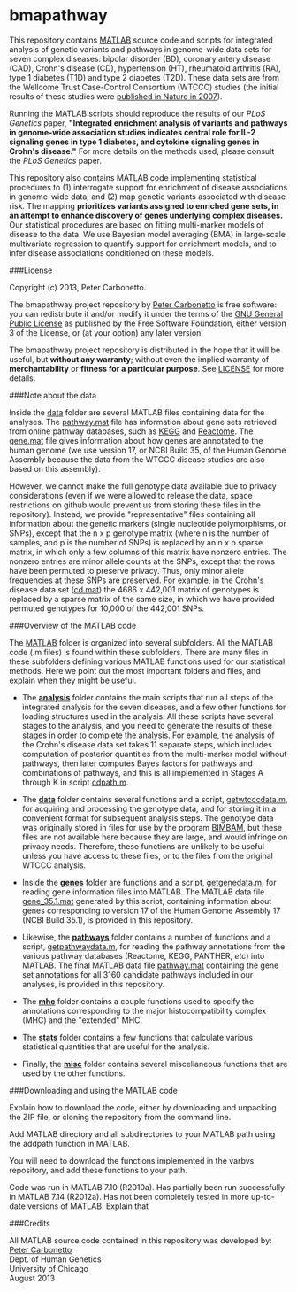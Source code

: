 bmapathway
==========

This repository contains [MATLAB](www.mathworks.com/products/matlab)
source code and scripts for integrated analysis of genetic variants
and pathways in genome-wide data sets for seven complex diseases:
bipolar disorder (BD), coronary artery disease (CAD), Crohn's disease
(CD), hypertension (HT), rheumatoid arthritis (RA), type 1 diabetes
(T1D) and type 2 diabetes (T2D). These data sets are from the Wellcome
Trust Case-Control Consortium (WTCCC) studies (the initial results of
these studies were
[published in Nature in 2007](http://dx.doi.org/10.1038/nature05911)).

Running the MATLAB scripts should reproduce the results of our *PLoS
Genetics* paper, **"Integrated enrichment analysis of variants and
pathways in genome-wide association studies indicates central role for
IL-2 signaling genes in type 1 diabetes, and cytokine signaling genes
in Crohn's disease."** For more details on the methods used, please
consult the *PLoS Genetics* paper.

This repository also contains MATLAB code implementing statistical
procedures to (1) interrogate support for enrichment of disease
associations in genome-wide data; and (2) map genetic variants
associated with disease risk. The mapping **prioritizes variants
assigned to enriched gene sets, in an attempt to enhance discovery of
genes underlying complex diseases.** Our statistical procedures are
based on fitting multi-marker models of disease to the data. We use
Bayesian model averaging (BMA) in large-scale multivariate regression
to quantify support for enrichment models, and to infer disease
associations conditioned on these models.

###License

Copyright (c) 2013, Peter Carbonetto.

The bmapathway project repository by
[Peter Carbonetto](http://github.com/pcarbo) is free software: you can
redistribute it and/or modify it under the terms of the
[GNU General Public License](http://www.gnu.org/licenses/gpl.html)
as published by the Free Software Foundation, either
version 3 of the License, or (at your option) any later version.

The bmapathway project repository is distributed in the hope that it
will be useful, but **without any warranty**; without even the implied
warranty of **merchantability** or **fitness for a particular
purpose**. See [LICENSE](LICENSE) for more details.

###Note about the data

Inside the [data](data) folder are several MATLAB files containing
data for the analyses. The [pathway.mat](data/pathway.mat) file has
information about gene sets retrieved from online pathway databases,
such as [KEGG](http://www.genome.jp/kegg) and
[Reactome](http://www.reactome.org). The [gene.mat](data/gene.mat)
file gives information about how genes are annotated to the human
genome (we use version 17, or NCBI Build 35, of the Human Genome
Assembly because the data from the WTCCC disease studies are also
based on this assembly).

However, we cannot make the full genotype data available due to
privacy considerations (even if we were allowed to release the data,
space restrictions on github would prevent us from storing these files
in the repository). Instead, we provide "representative" files
containing all information about the genetic markers (single
nucleotide polymorphisms, or SNPs), except that the n x p genotype
matrix (where n is the number of samples, and p is the number of SNPs)
is replaced by an n x p sparse matrix, in which only a few columns of
this matrix have nonzero entries. The nonzero entries are minor allele
counts at the SNPs, except that the rows have been permuted to
preserve privacy. Thus, only minor allele frequencies at these SNPs
are preserved. For example, in the Crohn's disease data set
([cd.mat](data/cd.mat)) the 4686 x 442,001 matrix of genotypes is
replaced by a sparse matrix of the same size, in which we have
provided permuted genotypes for 10,000 of the 442,001 SNPs.

###Overview of the MATLAB code

The [MATLAB](MATLAB) folder is organized into several subfolders. All
the MATLAB code (.m files) is found within these subfolders. There are
many files in these subfolders defining various MATLAB functions used
for our statistical methods. Here we point out the most important
folders and files, and explain when they might be useful.

+ The **[analysis](MATLAB/analysis)** folder contains the main scripts
  that run all steps of the integrated analysis for the seven
  diseases, and a few other functions for loading structures used in
  the analysis. All these scripts have several stages to the analysis,
  and you need to generate the results of these stages in order to
  complete the analysis. For example, the analysis of the Crohn's
  disease data set takes 11 separate steps, which includes computation
  of posterior quantities from the multi-marker model without
  pathways, then later computes Bayes factors for pathways and
  combinations of pathways, and this is all implemented in Stages A
  through K in script [cdpath.m](MATLAB/analysis/cdpath.m).

+ The **[data](MATLAB/data)** folder contains several functions and a
  script, [getwtcccdata.m](MATLAB/data/getwtcccdata.m), for acquiring
  and processing the genotype data, and for storing it in a convenient
  format for subsequent analysis steps. The genotype data was
  originally stored in files for use by the program
  [BIMBAM](http://www.bcm.edu/cnrc/mcmcmc/index.cfm?pmid=18981), but
  these files are not available here because they are large, and would
  infringe on privacy needs. Therefore, these functions are unlikely
  to be useful unless you have access to these files, or to the files
  from the original WTCCC analysis.

+ Inside the **[genes](MATLAB/genes)** folder are functions and a
  script, [getgenedata.m](MATLAB/genes/getgenedata.m), for reading
  gene information files into MATLAB. The MATLAB data file
  [gene_35.1.mat](data/gene_35.1.mat) generated by this script,
  containing information about genes corresponding to version 17 of
  the Human Genome Assembly 17 (NCBI Build 35.1), is provided in this
  repository.

+ Likewise, the **[pathways](MATLAB/pathways)** folder contains a
  number of functions and a script,
  [getpathwaydata.m](MATLAB/pathways), for reading the pathway
  annotations from the various pathway databases (Reactome, KEGG,
  PANTHER, *etc*) into MATLAB. The final MATLAB data file
  [pathway.mat](data/pathway.mat) containing the gene set annotations
  for all 3160 candidate pathways included in our analyses, is
  provided in this repository.

+ The **[mhc](MATLAB/mhc)** folder contains a couple functions used to
  specify the annotations corresponding to the major
  histocompatibility complex (MHC) and the "extended" MHC.

+ The **[stats](MATLAB/stats)** folder contains a few functions that
  calculate various statistical quantities that are useful for the
  analysis.

+ Finally, the **[misc](MATLAB/misc)** folder contains several
  miscellaneous functions that are used by the other functions.

###Downloading and using the MATLAB code

Explain how to download the code, either by downloading and unpacking
the ZIP file, or cloning the repository from the command line.

Add MATLAB directory and all subdirectories to your MATLAB path using
the addpath function in MATLAB.

You will need to download the functions implemented in the varbvs
repository, and add these functions to your path.

Code was run in MATLAB 7.10 (R2010a). Has partially been run
successfully in MATLAB 7.14 (R2012a). Has not been completely tested
in more up-to-date versions of MATLAB. Explain that 

###Credits

All MATLAB source code contained in this repository was developed by:<br>
[Peter Carbonetto](http://www.cs.ubc.ca/spider/pcarbo)<br>
Dept. of Human Genetics<br>
University of Chicago<br>
August 2013

